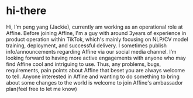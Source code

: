 # hi-there
Hi, I’m peng yang (Jackie), currently am working as an operational role at Affine. 
Before joining Affine, I'm a guy with around 3years of experience in product operation within TikTok, which's mainly focusing on NLP/CV model training, deployment, and successful delivery.
I sometimes publish info/announcements regarding Affine via our social media channel.
I’m looking forward to having more active engagements with anyone who may find Affine cool and intriguing to use. Thus, any problems, bugs, requirements, pain points about Affine that beset you are always welcome to tell.
Anyone interested in Affine and wanting to do something to bring about some changes to the world is welcome to join Affine's ambassador plan(feel free to let me know) 

